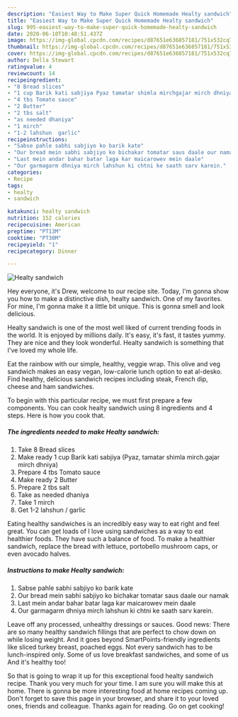 ```yaml
---
description: "Easiest Way to Make Super Quick Homemade Healty sandwich"
title: "Easiest Way to Make Super Quick Homemade Healty sandwich"
slug: 995-easiest-way-to-make-super-quick-homemade-healty-sandwich
date: 2020-06-10T10:48:51.437Z
image: https://img-global.cpcdn.com/recipes/d87651e636857181/751x532cq70/healty-sandwich-recipe-main-photo.jpg
thumbnail: https://img-global.cpcdn.com/recipes/d87651e636857181/751x532cq70/healty-sandwich-recipe-main-photo.jpg
cover: https://img-global.cpcdn.com/recipes/d87651e636857181/751x532cq70/healty-sandwich-recipe-main-photo.jpg
author: Della Stewart
ratingvalue: 4
reviewcount: 14
recipeingredient:
- "8 Bread slices"
- "1 cup Barik kati sabjiya Pyaz tamatar shimla mirchgajar mirch dhniya"
- "4 tbs Tomato sauce"
- "2 Butter"
- "2 tbs salt"
- "as needed dhaniya"
- "1 mirch"
- "1-2 lahshun  garlic"
recipeinstructions:
- "Sabse pahle sabhi sabjiyo ko barik kate"
- "Our bread mein sabhi sabjiyo ko bichakar tomatar saus daale our namak"
- "Last mein andar bahar batar laga kar maicarowev mein daale"
- "Our garmagarm dhniya mirch lahshun ki chtni ke saath sarv karein."
categories:
- Recipe
tags:
- healty
- sandwich

katakunci: healty sandwich 
nutrition: 152 calories
recipecuisine: American
preptime: "PT13M"
cooktime: "PT30M"
recipeyield: "1"
recipecategory: Dinner

---
```



![Healty sandwich](https://img-global.cpcdn.com/recipes/d87651e636857181/751x532cq70/healty-sandwich-recipe-main-photo.jpg)

Hey everyone, it's Drew, welcome to our recipe site. Today, I'm gonna show you how to make a distinctive dish, healty sandwich. One of my favorites. For mine, I'm gonna make it a little bit unique. This is gonna smell and look delicious.

Healty sandwich is one of the most well liked of current trending foods in the world. It is enjoyed by millions daily. It's easy, it's fast, it tastes yummy. They are nice and they look wonderful. Healty sandwich is something that I've loved my whole life.

Eat the rainbow with our simple, healthy, veggie wrap. This olive and veg sandwich makes an easy vegan, low-calorie lunch option to eat al-desko. Find healthy, delicious sandwich recipes including steak, French dip, cheese and ham sandwiches.


To begin with this particular recipe, we must first prepare a few components. You can cook healty sandwich using 8 ingredients and 4 steps. Here is how you cook that.

<!--inarticleads1-->

##### The ingredients needed to make Healty sandwich:

1. Take 8 Bread slices
1. Make ready 1 cup Barik kati sabjiya (Pyaz, tamatar shimla mirch.gajar mirch dhniya)
1. Prepare 4 tbs Tomato sauce
1. Make ready 2 Butter
1. Prepare 2 tbs salt
1. Take as needed dhaniya
1. Take 1 mirch
1. Get 1-2 lahshun / garlic


Eating healthy sandwiches is an incredibly easy way to eat right and feel great. You can get loads of I love using sandwiches as a way to eat healthier foods. They have such a balance of food. To make a healthier sandwich, replace the bread with lettuce, portobello mushroom caps, or even avocado halves. 

<!--inarticleads2-->

##### Instructions to make Healty sandwich:

1. Sabse pahle sabhi sabjiyo ko barik kate
1. Our bread mein sabhi sabjiyo ko bichakar tomatar saus daale our namak
1. Last mein andar bahar batar laga kar maicarowev mein daale
1. Our garmagarm dhniya mirch lahshun ki chtni ke saath sarv karein.


Leave off any processed, unhealthy dressings or sauces. Good news: There are so many healthy sandwich fillings that are perfect to chow down on while losing weight. And it goes beyond SmartPoints-friendly ingredients like sliced turkey breast, poached eggs. Not every sandwich has to be lunch-inspired only. Some of us love breakfast sandwiches, and some of us And it&#39;s healthy too! 

So that is going to wrap it up for this exceptional food healty sandwich recipe. Thank you very much for your time. I am sure you will make this at home. There is gonna be more interesting food at home recipes coming up. Don't forget to save this page in your browser, and share it to your loved ones, friends and colleague. Thanks again for reading. Go on get cooking!
